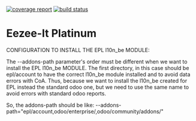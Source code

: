 [![coverage report](https://gitlab.com/eezee-it/epl/badges/9.0/coverage.svg)](https://gitlab.com/eezee-it/epl/commits/9.0) [![build status](https://gitlab.com/eezee-it/epl/badges/9.0/build.svg)](https://gitlab.com/eezee-it/epl/commits/9.0)

Eezee-It Platinum
==================

CONFIGURATION TO INSTALL THE EPL l10n_be MODULE:

The --addons-path parameter's order must be different when we want to
install the EPL l10n_be MODULE.
The first directory, in this case should be epl/account
to have the correct l10n_be module installed and to avoid data errors with CoA.
Thus, because we want to install the l10n_be created for EPL instead
the standard odoo one, but we need to use the same name to avoid errors
with standard odoo reports.

So, the addons-path should be like:
--addons-path="epl/account,odoo/enterprise/,odoo/community/addons/"

